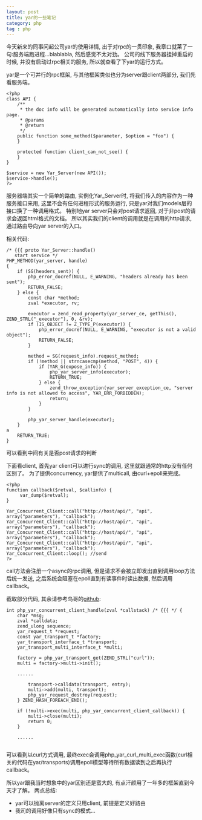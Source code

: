 ```yaml
---
layout: post
title: yar的一些笔记
category: php
tag : php
---
```


今天新来的同事问起公司yar的使用详情, 出于对rpc的一贯印象, 我章口就莱了一句:服务端跑进程...blablabla, 然后感觉不太对劲。 公司的线下服务器挂掉重启的时候, 并没有启动过rpc相关的服务, 所以就查看了下yar的运行方式。 

yar是一个可并行的rpc框架, 与其他框架类似也分为server跟client两部分, 我们先看服务端。 

```
<?php
class API {
    /**
     * the doc info will be generated automatically into service info page.
     * @params 
     * @return
     */
    public function some_method($parameter, $option = "foo") {
    }

    protected function client_can_not_see() {
    }
}

$service = new Yar_Server(new API());
$service->handle();
?>
```

服务器端其实一个简单的路由, 实例化Yar_Server时, 将我们传入的内容作为一种服务接口来用, 这里不会有任何进程形式的服务运行, 只是yar对我们models层的接口换了一种调用格式。  特别地yar server只会对post请求返回, 对于非post的请求会返回html格式的文档。 所以其实我们的client的调用就是在调用的http请求, 通过路由导向yar server的入口。 

相关代码:

```
/* {{{ proto Yar_Server::handle()
   start service */
PHP_METHOD(yar_server, handle)
{
    if (SG(headers_sent)) {
		php_error_docref(NULL, E_WARNING, "headers already has been sent");
        RETURN_FALSE;
    } else {
		const char *method;
        zval *executor, rv;

		executor = zend_read_property(yar_server_ce, getThis(), ZEND_STRL("_executor"), 0, &rv);
		if (IS_OBJECT != Z_TYPE_P(executor)) {
			php_error_docref(NULL, E_WARNING, "executor is not a valid object");
			RETURN_FALSE;
		}

		method = SG(request_info).request_method;
		if (!method || strncasecmp(method, "POST", 4)) {
			if (YAR_G(expose_info)) {
				php_yar_server_info(executor);
                RETURN_TRUE;
			} else {
				zend_throw_exception(yar_server_exception_ce, "server info is not allowed to access", YAR_ERR_FORBIDDEN);
				return;
			}
		}

		php_yar_server_handle(executor);
	}
a
	RETURN_TRUE;
}
```

可以看到中间有关是否post请求的判断  

下面看client, 首先yar client可以进行sync的调用, 这里就跟通常的http没有任何区别了。 为了提供concurrency, yar提供了multicall, 由curl+epoll来完成。 

```
<?php
function callback($retval, $callinfo) {
     var_dump($retval);
}
 
Yar_Concurrent_Client::call("http://host/api/", "api", array("parameters"), "callback");
Yar_Concurrent_Client::call("http://host/api/", "api", array("parameters"), "callback");
Yar_Concurrent_Client::call("http://host/api/", "api", array("parameters"), "callback");
Yar_Concurrent_Client::call("http://host/api/", "api", array("parameters"), "callback");
Yar_Concurrent_Client::loop(); //send
?>

```

call方法会注册一个async的rpc调用, 但是请求不会被立即发出直到调用loop方法后统一发送, 之后系统会阻塞在epoll直到有读事件时读出数据, 然后调用callback。  

截取部分代码, 其余请参考鸟哥的[github](https://github.com/laruence/yar/blob/master/yar_client.c):

```
int php_yar_concurrent_client_handle(zval *callstack) /* {{{ */ {
	char *msg;
	zval *calldata;
	zend_ulong sequence;
	yar_request_t *request;
	const yar_transport_t *factory;
	yar_transport_interface_t *transport;
	yar_transport_multi_interface_t *multi;

	factory = php_yar_transport_get(ZEND_STRL("curl"));
	multi = factory->multi->init();
	
	......
	
		transport->calldata(transport, entry);
		multi->add(multi, transport);
		php_yar_request_destroy(request);
	} ZEND_HASH_FOREACH_END();

	if (!multi->exec(multi, php_yar_concurrent_client_callback)) {
		multi->close(multi);
		return 0;
	}
	
	......
		
```

可以看到以curl方式调用, 最终exec会调用php\_yar\_curl\_multi\_exec函数(curl相关的代码在yar/transports)调用epoll模型等待所有数据读到之后再执行callback。 

所以yar跟我当时想象中的yar区别还是蛮大的, 有点汗颜用了一年多的框架直到今天才了解。 两点总结:  

* yar可以抛离server的定义只用client, 前提是定义好路由  
* 我司的调用好像只有sync的模式...  


